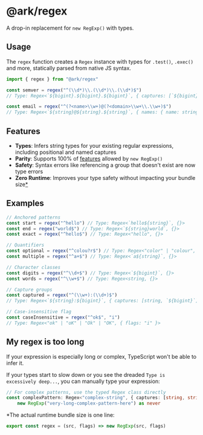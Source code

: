 # @ark/regex

A drop-in replacement for `new RegExp()` with types.

## Usage

The `regex` function creates a `Regex` instance with types for `.test()`, `.exec()` and more, statically parsed from native JS syntax.

```ts
import { regex } from "@ark/regex"

const semver = regex("^(\\d*)\\.(\\d*)\\.(\\d*)$")
// Type: Regex<`${bigint}.${bigint}.${bigint}`, { captures: [`${bigint}`, `${bigint}`, `${bigint}`] }>

const email = regex("^(?<name>\\w+)@(?<domain>\\w+\\.\\w+)$")
// Type: Regex<`${string}@${string}.${string}`, { names: { name: string; domain: `${string}.${string}`; }; ...>
```

## Features

- **Types**: Infers string types for your existing regular expressions, including positional and named captures
- **Parity**: Supports 100% of [features](https://developer.mozilla.org/en-US/docs/Web/JavaScript/Guide/Regular_expressions) allowed by `new RegExp()`
- **Safety**: Syntax errors like referencing a group that doesn't exist are now type errors
- **Zero Runtime**: Improves your type safety without impacting your bundle size[\*](#footnote)

## Examples

```ts
// Anchored patterns
const start = regex("^hello") // Type: Regex<`hello${string}`, {}>
const end = regex("world$") // Type: Regex<`${string}world`, {}>
const exact = regex("^hello$") // Type: Regex<"hello", {}>

// Quantifiers
const optional = regex("^colou?r$") // Type: Regex<"color" | "colour", {}>
const multiple = regex("^a+$") // Type: Regex<`a${string}`, {}>

// Character classes
const digits = regex("^\\d+$") // Type: Regex<`${bigint}`, {}>
const words = regex("^\\w+$") // Type: Regex<string, {}>

// Capture groups
const captured = regex("^(\\w+):(\\d+)$")
// Type: Regex<`${string}:${bigint}`, { captures: [string, `${bigint}`] }>

// Case-insensitive flag
const caseInsensitive = regex("^ok$", "i")
// Type: Regex<"ok" | "oK" | "Ok" | "OK", { flags: "i" }>
```

## My regex is too long

If your expression is especially long or complex, TypeScript won't be able to infer it.

If your types start to slow down or you see the dreaded `Type is excessively deep...`, you can manually type your expression:

```ts
// For complex patterns, use the typed Regex class directly
const complexPattern: Regex<"complex-string", { captures: [string, string] }> =
	new RegExp("very-long-complex-pattern-here") as never
```

<a id="footnote"></a>
\*The actual runtime bundle size is one line:

```ts
export const regex = (src, flags) => new RegExp(src, flags)
```
